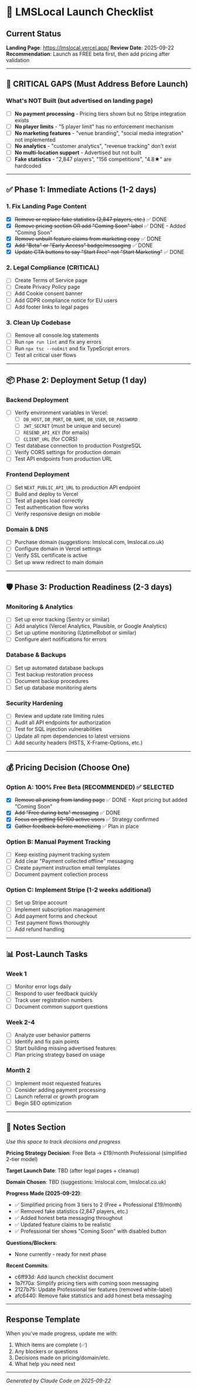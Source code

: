 # 🚀 LMSLocal Launch Checklist

## Current Status
**Landing Page**: https://lmslocal.vercel.app/
**Review Date**: 2025-09-22
**Recommendation**: Launch as FREE beta first, then add pricing after validation

---

## 🔴 CRITICAL GAPS (Must Address Before Launch)

### What's NOT Built (but advertised on landing page)
- [ ] **No payment processing** - Pricing tiers shown but no Stripe integration exists
- [ ] **No player limits** - "5 player limit" has no enforcement mechanism
- [ ] **No marketing features** - "venue branding", "social media integration" not implemented
- [ ] **No analytics** - "customer analytics", "revenue tracking" don't exist
- [ ] **No multi-location support** - Advertised but not built
- [ ] **Fake statistics** - "2,847 players", "156 competitions", "4.8★" are hardcoded

---

## ✅ Phase 1: Immediate Actions (1-2 days)

### 1. Fix Landing Page Content
- [x] ~~Remove or replace fake statistics (2,847 players, etc.)~~ ✅ DONE
- [x] ~~Remove pricing section OR add "Coming Soon" label~~ ✅ DONE - Added "Coming Soon"
- [x] ~~Remove unbuilt feature claims from marketing copy~~ ✅ DONE
- [x] ~~Add "Beta" or "Early Access" badge/messaging~~ ✅ DONE
- [x] ~~Update CTA buttons to say "Start Free" not "Start Marketing"~~ ✅ DONE

### 2. Legal Compliance (CRITICAL)
- [ ] Create Terms of Service page
- [ ] Create Privacy Policy page
- [ ] Add Cookie consent banner
- [ ] Add GDPR compliance notice for EU users
- [ ] Add footer links to legal pages

### 3. Clean Up Codebase
- [ ] Remove all console.log statements
- [ ] Run `npm run lint` and fix any errors
- [ ] Run `npx tsc --noEmit` and fix TypeScript errors
- [ ] Test all critical user flows

---

## 📦 Phase 2: Deployment Setup (1 day)

### Backend Deployment
- [ ] Verify environment variables in Vercel:
  - [ ] `DB_HOST`, `DB_PORT`, `DB_NAME`, `DB_USER`, `DB_PASSWORD`
  - [ ] `JWT_SECRET` (must be unique and secure)
  - [ ] `RESEND_API_KEY` (for emails)
  - [ ] `CLIENT_URL` (for CORS)
- [ ] Test database connection to production PostgreSQL
- [ ] Verify CORS settings for production domain
- [ ] Test API endpoints from production URL

### Frontend Deployment
- [ ] Set `NEXT_PUBLIC_API_URL` to production API endpoint
- [ ] Build and deploy to Vercel
- [ ] Test all pages load correctly
- [ ] Test authentication flow works
- [ ] Verify responsive design on mobile

### Domain & DNS
- [ ] Purchase domain (suggestions: lmslocal.com, lmslocal.co.uk)
- [ ] Configure domain in Vercel settings
- [ ] Verify SSL certificate is active
- [ ] Set up www redirect to main domain

---

## 🛡️ Phase 3: Production Readiness (2-3 days)

### Monitoring & Analytics
- [ ] Set up error tracking (Sentry or similar)
- [ ] Add analytics (Vercel Analytics, Plausible, or Google Analytics)
- [ ] Set up uptime monitoring (UptimeRobot or similar)
- [ ] Configure alert notifications for errors

### Database & Backups
- [ ] Set up automated database backups
- [ ] Test backup restoration process
- [ ] Document backup procedures
- [ ] Set up database monitoring alerts

### Security Hardening
- [ ] Review and update rate limiting rules
- [ ] Audit all API endpoints for authorization
- [ ] Test for SQL injection vulnerabilities
- [ ] Update all npm dependencies to latest versions
- [ ] Add security headers (HSTS, X-Frame-Options, etc.)

---

## 💰 Pricing Decision (Choose One)

### Option A: 100% Free Beta (RECOMMENDED) ✅ SELECTED
- [x] ~~Remove all pricing from landing page~~ ✅ DONE - Kept pricing but added "Coming Soon"
- [x] ~~Add "Free during beta" messaging~~ ✅ DONE
- [x] ~~Focus on getting 50-100 active users~~ ✅ Strategy confirmed
- [x] ~~Gather feedback before monetizing~~ ✅ Plan in place

### Option B: Manual Payment Tracking
- [ ] Keep existing payment tracking system
- [ ] Add clear "Payment collected offline" messaging
- [ ] Create payment instruction email templates
- [ ] Document payment collection process

### Option C: Implement Stripe (1-2 weeks additional)
- [ ] Set up Stripe account
- [ ] Implement subscription management
- [ ] Add payment forms and checkout
- [ ] Test payment flows thoroughly
- [ ] Add refund handling

---

## 📊 Post-Launch Tasks

### Week 1
- [ ] Monitor error logs daily
- [ ] Respond to user feedback quickly
- [ ] Track user registration numbers
- [ ] Document common support questions

### Week 2-4
- [ ] Analyze user behavior patterns
- [ ] Identify and fix pain points
- [ ] Start building missing advertised features
- [ ] Plan pricing strategy based on usage

### Month 2
- [ ] Implement most requested features
- [ ] Consider adding payment processing
- [ ] Launch referral or growth program
- [ ] Begin SEO optimization

---

## 📝 Notes Section
*Use this space to track decisions and progress*

**Pricing Strategy Decision**: Free Beta → £19/month Professional (simplified 2-tier model)

**Target Launch Date**: TBD (after legal pages + cleanup)

**Domain Chosen**: TBD (suggestions: lmslocal.com, lmslocal.co.uk)

**Progress Made (2025-09-22)**:
- ✅ Simplified pricing from 3 tiers to 2 (Free + Professional £19/month)
- ✅ Removed fake statistics (2,847 players, etc.)
- ✅ Added honest beta messaging throughout
- ✅ Updated feature claims to be realistic
- ✅ Professional tier shows "Coming Soon" with disabled button

**Questions/Blockers**:
- None currently - ready for next phase

**Recent Commits**:
- c6ff93d: Add launch checklist document
- 1b7f70a: Simplify pricing tiers with coming soon messaging
- 2127b75: Update Professional tier features (removed white-label)
- afc6440: Remove fake statistics and add honest beta messaging

---

## Response Template
When you've made progress, update me with:
1. Which items are complete (✅)
2. Any blockers or questions
3. Decisions made on pricing/domain/etc.
4. What help you need next

---

*Generated by Claude Code on 2025-09-22*